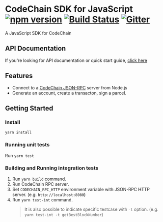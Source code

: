 CodeChain SDK for JavaScript [![npm version](https://badge.fury.io/js/codechain-sdk.svg)](https://badge.fury.io/js/codechain-sdk) [![Build Status](https://travis-ci.org/CodeChain-io/codechain-sdk-js.svg?branch=master)](https://travis-ci.org/CodeChain-io/codechain-sdk-js) [![Gitter](https://badges.gitter.im/CodeChain-io/codechain-sdk-js.svg)](https://gitter.im/CodeChain-io/codechain-sdk-js?utm_source=badge&utm_medium=badge&utm_campaign=pr-badge)
==============

A JavaScript SDK for CodeChain

## API Documentation

If you're looking for API documentation or quick start guide, [click here](https://api.codechain.io/)

## Features

 * Connect to a [CodeChain JSON-RPC](https://github.com/codechain-io/codechain/wiki/JSON-RPC) server from Node.js
 * Generate an account, create a transacton, sign a parcel.

## Getting Started

### Install

```
yarn install
```

### Running unit tests

Run `yarn test`

### Building and Running integration tests

1. Run `yarn build` command.
1. Run CodeChain RPC server.
1. Set `CODECHAIN_RPC_HTTP` environment variable with JSON-RPC HTTP server. (e.g. `http://localhost:8080`)
1. Run `yarn test-int` command.
   > It is also possible to indicate specific testcase with `-t` option. (e.g. `yarn test-int -t getBestBlockNumber`)

